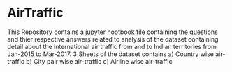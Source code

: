 # AirTraffic
This Repository contains a jupyter nootbook file containing the questions and thier respective answers related to analysis of the dataset containing detail about the international air traffic from and to Indian territories from Jan-2015 to Mar-2017. 3 Sheets of the dataset contains a) Country wise air-traffic b) City pair wise air-traffic c) Airline wise air-traffic
